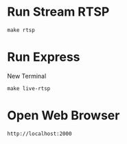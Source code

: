# Run Stream RTSP
```
make rtsp
```

# Run Express
New Terminal
```
make live-rtsp
```

# Open Web Browser
```
http://localhost:2000
```